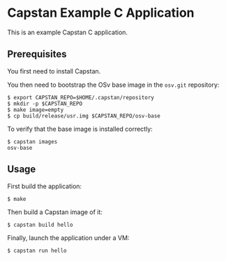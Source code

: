 # Capstan Example C Application

This is an example Capstan C application.

## Prerequisites

You first need to install Capstan.

You then need to bootstrap the OSv base image in the ``osv.git`` repository:

```
$ export CAPSTAN_REPO=$HOME/.capstan/repository
$ mkdir -p $CAPSTAN_REPO
$ make image=empty
$ cp build/release/usr.img $CAPSTAN_REPO/osv-base
```

To verify that the base image is installed correctly:

```
$ capstan images
osv-base
```

## Usage

First build the application:

```
$ make
```

Then build a Capstan image of it:

```
$ capstan build hello
```

Finally, launch the application under a VM:

```
$ capstan run hello
```

